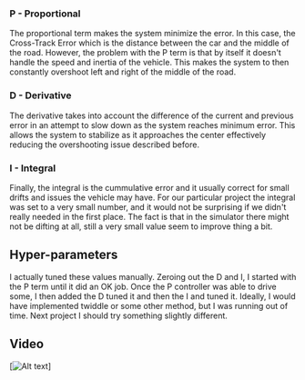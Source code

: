 ### P - Proportional

The proportional term makes the system minimize the error. In this case, the Cross-Track Error which is the distance between the car and the middle of the road. However, the problem with the P term is that by itself it doesn't handle the speed and inertia of the vehicle. This makes the system to then constantly overshoot left and right of the middle of the road.

### D - Derivative

The derivative takes into account the difference of the current and previous error in an attempt to slow down as the system reaches minimum error. This allows the system to stabilize as it approaches the center effectively reducing the overshooting issue described before.

### I - Integral

Finally, the integral is the cummulative error and it usually correct for small drifts and issues the vehicle may have. For our particular project the integral was set to a very small number, and it would not be surprising if we didn't really needed in the first place. The fact is that in the simulator there might not be difting at all, still a very small value seem to improve thing a bit.

## Hyper-parameters

I actually tuned these values manually. Zeroing out the D and I, I started with the P term until it did an OK job. Once the P controller was able to drive some, I then added the D tuned it and then the I and tuned it. Ideally, I would have implemented twiddle or some other method, but I was running out of time. Next project I should try something slightly different.

## Video

[![Alt text](https://youtu.be/PFFDbY8v8nY)]
